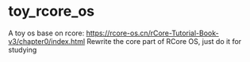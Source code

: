 # toy_rcore_os

A toy os base on rcore: https://rcore-os.cn/rCore-Tutorial-Book-v3/chapter0/index.html
Rewrite the core part of RCore OS, just do it for studying
